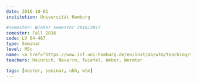 ```yaml
---
date: 2016-10-01
institution: Universität Hamburg

#semester: Winter Semester 2016/2017 
semester: Fall 2016
code: LV 64-467
type: Seminar
level: MSc
name: <a href="https://www.inf.uni-hamburg.de/en/inst/ab/wtm/teaching/teaching-2016-ws-human-robot-interaction-project.html" title="Details" target="_blank">Human-Robot Interaction</a>
teachers: Heinrich, Navarro, Twiefel, Weber, Wermter

tags: [master, seminar, uhh, wtm]
---
```


